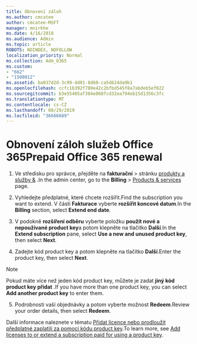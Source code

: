 ```yaml
---
title: Obnovení záloh
ms.author: cmcatee
author: cmcatee-MSFT
manager: mnirkhe
ms.date: 4/16/2018
ms.audience: Admin
ms.topic: article
ROBOTS: NOINDEX, NOFOLLOW
localization_priority: Normal
ms.collection: Adm_O365
ms.custom:
- "662"
- "1500012"
ms.assetid: ba037d2d-3c99-4d01-8d60-ca5d624da9b1
ms.openlocfilehash: ccfc1b392f789e42c2bfbd545f8a7abdeb5ef022
ms.sourcegitcommit: b3e55405af384e868fcd32ea794eb15d1356c3fc
ms.translationtype: MT
ms.contentlocale: cs-CZ
ms.lasthandoff: 08/29/2019
ms.locfileid: "36666689"
---
```

# <a name="prepaid-office-365-renewal"></a><span data-ttu-id="8da88-102">Obnovení záloh služeb Office 365</span><span class="sxs-lookup"><span data-stu-id="8da88-102">Prepaid Office 365 renewal</span></span>

1. <span data-ttu-id="8da88-103">Ve středisku pro správce, přejděte na **fakturační** \> stránku [produkty a služby &](https://go.microsoft.com/fwlink/p/?linkid=842054) .</span><span class="sxs-lookup"><span data-stu-id="8da88-103">In the admin center, go to the **Billing** \> [Products & services](https://go.microsoft.com/fwlink/p/?linkid=842054) page.</span></span>

2. <span data-ttu-id="8da88-104">Vyhledejte předplatné, které chcete rozšířit.</span><span class="sxs-lookup"><span data-stu-id="8da88-104">Find the subscription you want to extend.</span></span> <span data-ttu-id="8da88-105">V části **Fakturace** vyberte **rozšířit koncové datum**.</span><span class="sxs-lookup"><span data-stu-id="8da88-105">In the **Billing** section, select **Extend end date**.</span></span>

3. <span data-ttu-id="8da88-106">V podokně **rozšíření odběru** vyberte položku **použít nové a nepoužívané product key**a potom klepněte na tlačítko **Další**.</span><span class="sxs-lookup"><span data-stu-id="8da88-106">In the **Extend subscription** pane, select **Use a new and unused product key**, then select **Next**.</span></span>

4. <span data-ttu-id="8da88-107">Zadejte kód product key a potom klepněte na tlačítko **Další**.</span><span class="sxs-lookup"><span data-stu-id="8da88-107">Enter the product key, then select **Next**.</span></span>

> [!NOTE]
> <span data-ttu-id="8da88-108">Pokud máte více než jeden kód product key, můžete je zadat **jiný kód product key přidat** .</span><span class="sxs-lookup"><span data-stu-id="8da88-108">If you have more than one product key, you can select **Add another product key** to enter them.</span></span>

5. <span data-ttu-id="8da88-109">Podrobnosti vaší objednávky a potom vyberte možnost **Redeem**.</span><span class="sxs-lookup"><span data-stu-id="8da88-109">Review your order details, then select **Redeem**.</span></span>

<span data-ttu-id="8da88-110">Další informace naleznete v tématu [Přidat licence nebo prodloužit předplatné zaplatili za pomocí kódu product key](https://docs.microsoft.com/office365/admin/misc/add-licenses-using-product-key).</span><span class="sxs-lookup"><span data-stu-id="8da88-110">To learn more, see [Add licenses to or extend a subscription paid for using a product key](https://docs.microsoft.com/office365/admin/misc/add-licenses-using-product-key).</span></span>